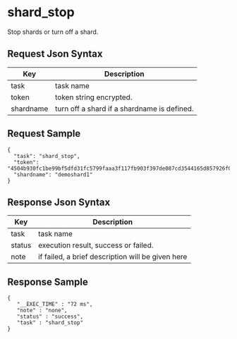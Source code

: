 # shard_stop

Stop shards or turn off a shard.

## Request Json Syntax

| **Key** | **Description** |
| --- | --- |
| task | task name |
| token | token string encrypted. |
| shardname | turn off a shard if a shardname is defined. |

## Request Sample

```
{
  "task": "shard_stop",
  "token": "4504b930fc1be99bf5dfd31fc5799faaa3f117fb903f397de087cd3544165d857926f07dd201b6aa",
  "shardname": "demoshard1"
}
```

## Response Json Syntax

| **Key** | **Description** |
| --- | --- |
| task | task name |
| status | execution result, success or failed. |
| note | if failed, a brief description will be given here |


## Response Sample

```
{
   "__EXEC_TIME" : "72 ms",
   "note" : "none",
   "status" : "success",
   "task" : "shard_stop"
}
```
